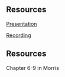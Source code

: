 ## Resources

[Presentation](https://gitcdn.link/repo/2dv514/syllabus/master/lectures/03_patterns/index.html)

[Recording](https://youtu.be/Iw-GYbMJ5MM?list=PLSWJPPj5sKmrCW3jf_boNprmWDyl89owV&t=3502)


## Resources
Chapter 6-9 in Morris